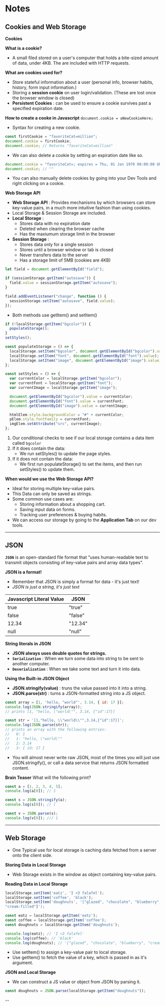 # **Notes**

## **Cookies and Web Storage**

**Cookies**

**What is a cookie?**

- A small filed stored on a user's computer that holds a bite-sized amount of data, under 4KB. The are included with HTTP requests.

**What are cookies used for?**

- Store stateful information about a user (personal info, browser habits, history, form input information.)
- Storing a **session cookie** on user login/validation. (These are lost once the browser window is closed)
- **Persistent Cookies** : can be used to ensure a cookie survives past a specified expiration date.

**How to create a cooke in Javascript**
`document.cookie = aNewCookieHere;`

- Syntax for creating a new cookie.

```js
const firstCookie = "favoriteCat=million";
document.cookie = firstCookie;
document.cookie; // Returns "favoriteCat=million"
```

- We can also delete a cookie by setting an expiration date like so.

```js
document.cookie = "favoriteCat=; expires = Thu, 01 Jan 1970 00:00:00 GMT";
document.cookie; // ""
```

- You can also manually delete cookies by going into your Dev Tools and right clicking on a cookie.

**Web Storage API**

- **Web Storage API** : Provides mechanisms by which browsers can store key-value pairs, in a much more intuitive fashion than using cookies.
- Local Storage & Session Storage are included.
- **Local Storage** :
  - Stores data with no expiration date
  - Deleted when clearing the browser cache
  - Has the maxiumum storage limit in the browser
- **Session Storage** :
  - Stores data only for a single session
  - Stores until a browser window or tab is closed
  - Never transfers data to the server
  - Has a storage limit of 5MB (cookies are 4KB)

```js
let field = document.getElementById("field");

if (sessionStorage.getItem("autosave")) {
  field.value = sessionStorage.getItem("autosave");
}

field.addEventListener("change", function () {
  sessionStorage.setItem("autosave", field.value);
});
```

- Both methods use getItem() and setItem()

```js
if (!localStorage.getItem("bgcolor")) {
  populateStorage();
}
setStyles();

const populateStorage = () => {
  localStorage.setItem("bgcolor", document.getElementById("bgcolor").value);
  localStorage.setItem("font", document.getElementById("font").value);
  localStorage.setItem("image", document.getElementById("image").value);
};

const setStyles = () => {
  var currentColor = localStorage.getItem("bgcolor");
  var currentFont = localStorage.getItem("font");
  var currentImage = localStorage.getItem("image");

  document.getElementById("bgcolor").value = currentColor;
  document.getElementById("font").value = currentFont;
  document.getElementById("image").value = currentImage;

  htmlElem.style.backgroundColor = "#" + currentColor;
  pElem.style.fontFamily = currentFont;
  imgElem.setAttribute("src", currentImage);
};
```

1. Our conditional checks to see if our local storage contains a data item called `bgcolor`
2. If it does contain the data:
   - We run setStyles() to update the page styles.
3. If it does not contain the data:
   - We first run populateStorage() to set the items, and then run setStyles() to update them.

**When would we use the Web Storage API?**

- Ideal for storing multiple key-value pairs.
- This Data can only be saved as strings.
- Some common use cases are:
  - Storing information about a shopping cart.
  - Saving input data on forms.
  - Tracking user preferences & buying habits.
- We can access our storage by going to the **Application Tab** on our dev tools.

---

## **JSON**

**`JSON`** is an open-standard file format that "uses human-readable text to transmit objects consisting of key-value pairs and array data types".

**JSON is a format!**

- Remember that JSON is simply a format for data - it's just text!
- _JSON is just a string, it's just text_

| Javascript Literal Value | JSON    |
| ------------------------ | ------- |
| true                     | "true"  |
| false                    | "false" |
| 12.34                    | "12.34" |
| null                     | "null"  |

**String literals in JSON**

- **JSON always uses double quotes for strings.**
- **`Serialization`** : When we turn some data into string to be sent to another computer.
- **`Deserialization`** : When we take some text and turn it into data.

**Using the Built-in JSON Object**

- **JSON.stringify(value)** : truns the value passed into it into a string.
- **JSON.parse(str)** : turns a JSON-formatted string into a JS object.

```js
const array = [1, 'hello, "world"', 3.14, { id: 17 }];
console.log(JSON.stringify(array));
// prints [1, "hello, \"world\"", 3.14, {"id":17}]
```

```js
const str = '[1,"hello, \\"world\\"",3.14,{"id":17}]';
console.log(JSON.parse(str));
// prints an array with the following entries:
//   0: 1
//   1: "hello, \"world\""
//   2: 3.14
//   3: { id: 17 }
```

- You will almost never write raw JSON, most of the times you will just use JSON.stringify(), or call a data service that returns JSON formatted content.

**Brain Teaser**
What will the following print?

```js
const a = [1, 2, 3, 4, 5];
console.log(a[0]); // 1

const s = JSON.stringify(a);
console.log(s[0]); // [

const v = JSON.parse(s);
console.log(v[0]); /// 1
```

---

## **Web Storage**

- One Typical use for local storage is caching data fetched from a server onto the client side.

**Storing Data in Local Storage**

- Web Storage exists in the window as object containing key-value pairs.

**Reading Data in Local Storage**

```js
localStorage.setItem('eatz', 'I <3 falafel');
localStorage.setItem('coffee', 'black');
localStorage.setItem('doughnuts', '["glazed", "chocolate", "blueberry",
"cream-filled"]');

const eatz = localStorage.getItem('eatz');
const coffee = localStorage.getItem('coffee');
const doughnuts = localStorage.getItem('doughnuts');

console.log(eatz); // 'I <3 falafel'
console.log(coffee); // 'black'
console.log(doughnuts); // '["glazed", "chocolate", "blueberry", "cream-filled"]'
```

- Use setItem() to assign a key-value pair to local storage.
- Use getItem() to fetch the value of a key, which is passed in as it's argument.

**JSON and Local Storage**

- We can construct a JS value or object from JSON by parsing it.

```js
const doughnuts = JSON.parse(localStorage.getItem("doughnuts"));
```

--
